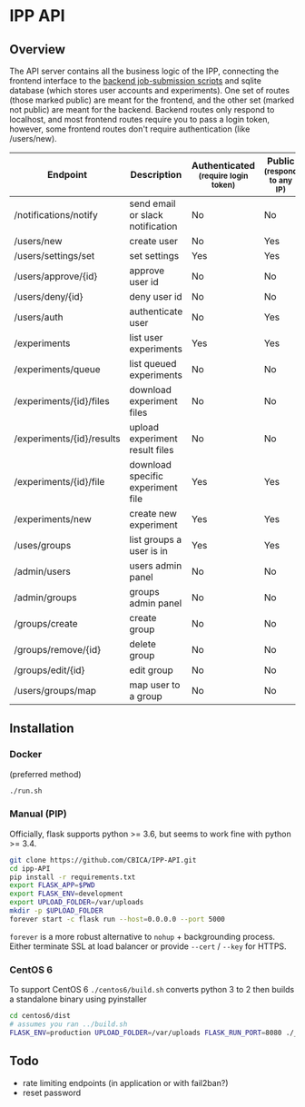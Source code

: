 # IPP API

## Overview

The API server contains all the business logic of the IPP, connecting the frontend interface to the [backend job-submission scripts](https://github.com/CBICA/IPP-be) and sqlite database (which stores user accounts and experiments). One set of routes (those marked public) are meant for the frontend, and the other set (marked not public) are meant for the backend. Backend routes only respond to localhost, and most frontend routes require you to pass a login token, however, some frontend routes don't require authentication (like /users/new).


| Endpoint | Description | Authenticated <small>(require login token)</small> | Public <small>(respond to any IP)</small> |
| -------- | ----------- | ------------- | ------ |
| /notifications/notify        | send email or slack notification | No | No |
| /users/new                   | create user | No | Yes |
| /users/settings/set          | set settings | Yes | Yes |
| /users/approve/{id}          | approve user id | No | No |
| /users/deny/{id}             | deny user id | No | No |
| /users/auth                  | authenticate user | No | Yes |
| /experiments                 | list user experiments | Yes | Yes |
| /experiments/queue           | list queued experiments | No | No |
| /experiments/{id}/files      | download experiment files | No | No |
| /experiments/{id}/results    | upload experiment result files | No | No |
| /experiments/{id}/file       | download specific experiment file | Yes | Yes |
| /experiments/new             | create new experiment | Yes | Yes |
| /uses/groups                 | list groups a user is in | Yes | Yes |
| /admin/users                 | users admin panel | No | No |
| /admin/groups                | groups admin panel | No | No |
| /groups/create               | create group | No | No |
| /groups/remove/{id}          | delete group | No | No |
| /groups/edit/{id}            | edit group | No | No |
| /users/groups/map            | map user to a group | No | No |

## Installation

### Docker
(preferred method)
```sh
./run.sh
```
### Manual (PIP)
Officially, flask supports python >= 3.6, but seems to work fine with python >= 3.4.
```sh
git clone https://github.com/CBICA/IPP-API.git
cd ipp-API
pip install -r requirements.txt
export FLASK_APP=$PWD
export FLASK_ENV=development
export UPLOAD_FOLDER=/var/uploads
mkdir -p $UPLOAD_FOLDER
forever start -c flask run --host=0.0.0.0 --port 5000
```
`forever` is a more robust alternative to `nohup` + backgrounding process.
Either terminate SSL at load balancer or provide `--cert` / `--key` for HTTPS.

### CentOS 6
To support CentOS 6 `./centos6/build.sh` converts python 3 to 2 then builds a standalone binary using pyinstaller
```sh
cd centos6/dist
# assumes you ran ../build.sh
FLASK_ENV=production UPLOAD_FOLDER=/var/uploads FLASK_RUN_PORT=8080 ./__init__
```

## Todo
- rate limiting endpoints (in application or with fail2ban?)
- reset password
